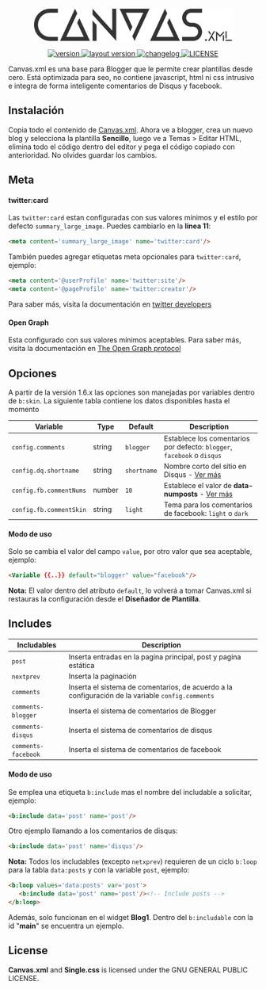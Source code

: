 <p align="center">
	<a href="#url" target="_blank">
		<img src="./static/logo.svg" style='opacity: .8' width="400" alt="Canvas.xml Logo">
	</a>
</p>

<p align="center">
   <a href="https://github.com/zkreations/Canvas.xml/releases/tag/v1.6.0">
		<img src="https://img.shields.io/badge/release-v1.6.0-yellowgreen.svg" alt="version">
	</a>
   <a href="https://raw.githubusercontent.com/zkreations/Canvas.xml/master/Canvas.xml">
		<img src="https://img.shields.io/badge/layout%20version-2-lightgrey.svg" alt="layout version">
	</a>
	<a href="https://github.com/zkreations/Canvas.xml/blob/master/changelog.md">
		<img src="https://img.shields.io/badge/changelog-md-blue.svg" alt="changelog">
	</a>
	<a href="https://github.com/zkreations/Canvas.xml/blob/master/LICENSE">
		<img src="https://img.shields.io/github/license/mashape/apistatus.svg" alt="LICENSE">
	</a>
</p>

Canvas.xml es una base para Blogger que le permite crear plantillas desde cero. Está optimizada para seo, no contiene javascript, html ni css intrusivo e integra de forma inteligente comentarios de Disqus y facebook.

## Instalación

Copia todo el contenido de <a href="https://raw.githubusercontent.com/zkreations/Canvas.xml/master/Canvas.xml" target="_blank">Canvas.xml</a>. Ahora ve a blogger, crea un nuevo blog y selecciona la plantilla **Sencillo**, luego ve a Temas > Editar HTML, elimina todo el código dentro del editor y pega el código copiado con anterioridad. No olvides guardar los cambios.

## Meta
#### twitter:card

Las `twitter:card` estan configuradas con sus valores mínimos y el estilo por defecto `summary_large_image`. Puedes cambiarlo en la **linea 11**:

```html
<meta content='summary_large_image' name='twitter:card'/>
```

También puedes agregar etiquetas meta opcionales para `twitter:card`, ejemplo:

```html
<meta content='@userProfile' name='twitter:site'/>
<meta content='@pageProfile' name='twitter:creator'/>
```

Para saber más, visita la documentación en [twitter developers](https://developer.twitter.com/en/docs/tweets/optimize-with-cards/guides/getting-started.html)

#### Open Graph

Esta configurado con sus valores mínimos aceptables. Para saber más, visita la documentación en [The Open Graph protocol](http://ogp.me/)

## Opciones

A partir de la versión 1.6.x las opciones son manejadas por variables dentro de `b:skin`. La siguiente tabla contiene los datos disponibles hasta el momento

| Variable                | Type   |  Default  | Description | 
| ----------------------- | ------ | ----------| ----------------------------- |
| `config.comments`       | string | `blogger` | Establece los comentarios por defecto: `blogger`, `facebook` o `disqus` |
| `config.dq.shortname`   | string | `shortname` | Nombre corto del sitio en Disqus - [Ver más](https://help.disqus.com/installation/whats-a-shortname) |
| `config.fb.commentNums` | number | `10` | Establece el valor de **data-numposts** - [Ver más](https://developers.facebook.com/docs/plugins/comments/#settings) |
| `config.fb.commentSkin` | string | `light` | Tema para los comentarios de facebook: `light` o `dark` |

#### Modo de uso

Solo se cambia el valor del campo `value`, por otro valor  que sea aceptable, ejemplo:

```html
<Variable {{..}} default="blogger" value="facebook"/>
```

**Nota:** El valor dentro del atributo `default`, lo volverá a tomar Canvas.xml si restauras la configuración desde el **Diseñador de Plantilla**.

## Includes

| Includables                                  |  Description | 
| -------------------------------------------- | ----------------------------------- |
| `post`       | Inserta entradas en la pagina principal, post y pagina estática |
| `nextprev`       | Inserta la paginación |
| `comments`       | Inserta el sistema de comentarios, de acuerdo a la configuración de la variable `config.comments` |
| `comments-blogger`       | Inserta el sistema de comentarios de Blogger |
| `comments-disqus`       | Inserta el sistema de comentarios de disqus |
| `comments-facebook`       | Inserta el sistema de comentarios de facebook |

#### Modo de uso

Se emplea una etiqueta `b:include` mas el nombre del includable a solicitar, ejemplo:

```html
<b:include data='post' name='post'/>
```

Otro ejemplo llamando a los comentarios de disqus:

```html
<b:include data='post' name='disqus'/>
```

**Nota:** Todos los includables (excepto `netxprev`) requieren de un ciclo `b:loop` para la tabla `data:posts` y con la variable `post`, ejemplo: 

```html
<b:loop values='data:posts' var='post'>
   <b:include data='post' name='post'/><!-- Include posts -->
</b:loop>
```

Además, solo funcionan en el widget **Blog1**. Dentro del `b:includable` con la id "**main**" se encuentra un ejemplo.


## License

**Canvas.xml** and **Single.css** is licensed under the GNU GENERAL PUBLIC LICENSE.